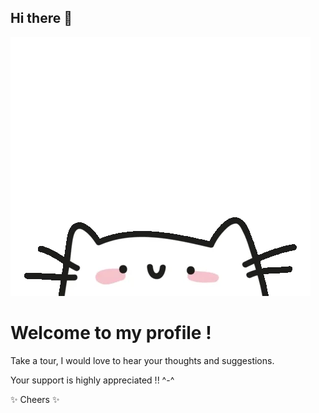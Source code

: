 ## Hi there 👋

![Cute Character](./cat.webp)

# Welcome to my profile !

Take a tour, I would love to hear your thoughts and suggestions.

Your support is highly appreciated !! ^-^

✨ Cheers ✨
